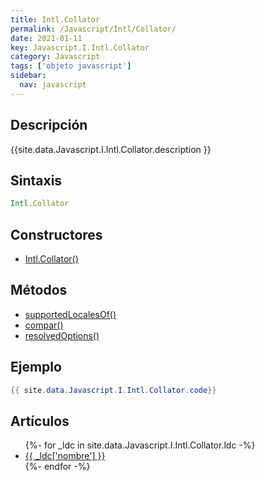 ```yaml
---
title: Intl.Collator
permalink: /Javascript/Intl/Collator/
date: 2021-01-11
key: Javascript.I.Intl.Collator
category: Javascript
tags: ['objeto javascript']
sidebar: 
  nav: javascript
---
```


## Descripción
{{site.data.Javascript.I.Intl.Collator.description }}

## Sintaxis
~~~javascript
Intl.Collator
~~~

## Constructores
* [Intl.Collator()](/Javascript/Intl/Collator/Intl/Collator/)

## Métodos
* [supportedLocalesOf()](/Javascript/Intl/Collator/supportedLocalesOf/)
* [compar()](/Javascript/Intl/Collator/compar/)
* [resolvedOptions()](/Javascript/Intl/Collator/resolvedOptions/)

## Ejemplo
~~~java
{{ site.data.Javascript.I.Intl.Collator.code}}
~~~

## Artículos
<ul>
{%- for _ldc in site.data.Javascript.I.Intl.Collator.ldc -%}
   <li>
       <a href="{{_ldc['url'] }}">{{ _ldc['nombre'] }}</a>
   </li>
{%- endfor -%}
</ul>
